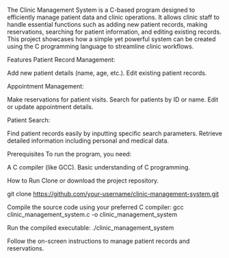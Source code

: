 The Clinic Management System is a C-based program designed to efficiently manage patient data and clinic operations. It allows clinic staff to handle essential functions such as adding new patient records, making reservations, searching for patient information, and editing existing records. This project showcases how a simple yet powerful system can be created using the C programming language to streamline clinic workflows.

Features Patient Record Management:

Add new patient details (name, age, etc.). Edit existing patient records.

Appointment Management:

Make reservations for patient visits. Search for patients by ID or name. Edit or update appointment details.

Patient Search:

Find patient records easily by inputting specific search parameters. Retrieve detailed information including personal and medical data.

Prerequisites To run the program, you need:

A C compiler (like GCC). Basic understanding of C programming.

How to Run Clone or download the project repository.

git clone https://github.com/your-username/clinic-management-system.git

Compile the source code using your preferred C compiler: gcc clinic_management_system.c -o clinic_management_system

Run the compiled executable: ./clinic_management_system

Follow the on-screen instructions to manage patient records and reservations.

